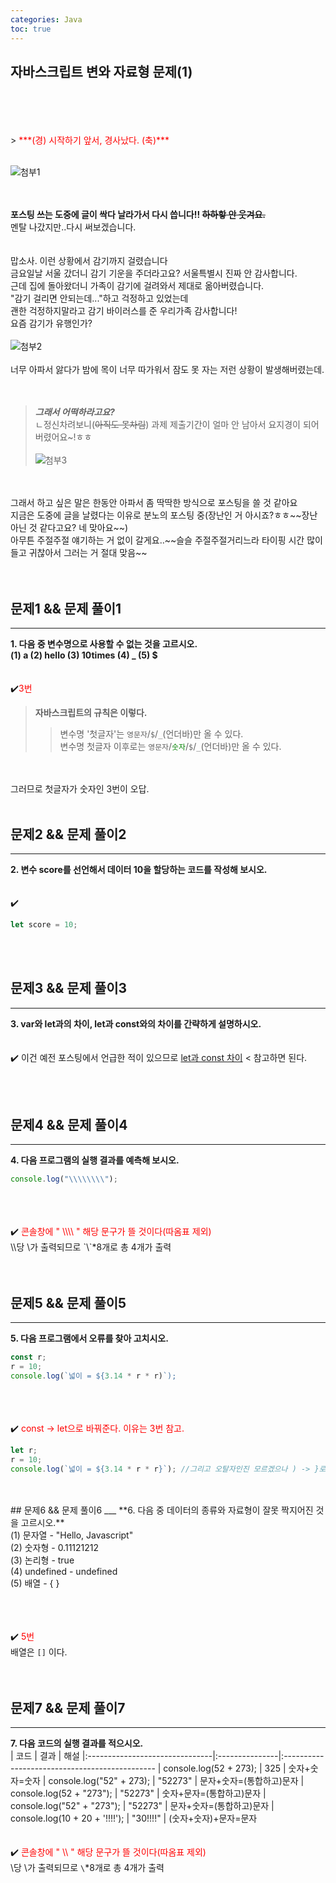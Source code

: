 ```yaml
---
categories: Java
toc: true
---
```


## 자바스크립트 변와 자료형 문제(1)
  <br> 
  <br>
  <br>
  <br>
  > <span style="color: red;">***(경) 시작하기 앞서, 경사났다. (축)*** </span><br>
  <br>
  
  ![첨부1](https://github.com/YuiLoong/YuiLoong.github.io/blob/master/assets/img/20240317_3.jpg?raw=true)
  <br>
  <br>
  <br>
  
  **포스팅 쓰는 도중에 글이 싹다 날라가서 다시 씁니다!! ~~하하핳 안 웃겨요.~~** <br>
  멘탈 나갔지만..다시 써보겠습니다.<br>
  <br>
  <br>
  맙소사. 이런 상황에서 감기까지 걸렸습니다<br>
  금요일날 서울 갔더니 감기 기운을 주더라고요? 서울특별시 진짜 안 감사합니다.<br>
  근데 집에 돌아왔더니 가족이 감기에 걸려와서 제대로 옮아버렸습니다.<br>
  "감기 걸리면 안되는데..."하고 걱정하고 있었는데<br>
  괜한 걱정하지말라고 감기 바이러스를 준 우리가족 감사합니다!<br>
  요즘 감기가 유행인가?<br>
  <br>
  ![첨부2](https://github.com/YuiLoong/YuiLoong.github.io/blob/master/assets/img/20240317_1.jpg?raw=true)
  <br>
  <br>
  너무 아파서 앓다가 밤에 목이 너무 따가워서 잠도 못 자는 저런 상황이 발생해버렸는데.<br>
  <br>
  <br>
  > ***그래서 어떡하라고요?*** <br>
    ㄴ정신차려보니(~~아직도 못차림~~) 과제 제출기간이 얼마 안 남아서 요지경이 되어버렸어요~!ㅎㅎ<br>  
  ![첨부3](https://github.com/YuiLoong/YuiLoong.github.io/blob/master/assets/img/20240317_2.png?raw=true)
  <br>
  <br>
  그래서 하고 싶은 말은 한동안 아파서 좀 딱딱한 방식으로 포스팅을 쓸 것 같아요<br>
  지금은 도중에 글을 날렸다는 이유로 분노의 포스팅 중(장난인 거 아시죠?ㅎㅎ~~장난아닌 것 같다고요? 네 맞아요~~) <br>
  아무튼 주절주절 얘기하는 거 없이 갈게요..~~슬슬 주절주절거리느라 타이핑 시간 많이 들고 귀찮아서 그러는 거 절대 맞음~~
  <br>
  <br>
  <br>
 
  
## 문제1 && 문제 풀이1
___
**1. 다음 중 변수명으로 사용할 수 없는 것을 고르시오.** <br>
**(1) a (2) hello (3) 10times (4) _ (5) $**
<br>
<br>
<br>
✔️<span style="color: red;">3번</span>
<br>
>**자바스크립트의 규칙은 이렇다.** <br>
>> 변수명 '첫글자'는 `영문자`/`$`/`_`(언더바)만 올 수 있다. <br>
>> 변수명 첫글자 이후로는 `영문자`/<span style="color: green;">`숫자`</span>/`$`/`_`(언더바)만 올 수 있다. <br>
<br>
<br>
  그러므로 첫글자가 숫자인 3번이 오답. <br>
<br>

## 문제2 && 문제 풀이2
___
**2. 변수 score를 선언해서 데이터 10을 할당하는 코드를 작성해 보시오.**
<br>
<br>
<br>
  ✔️ 
  ```js
  let score = 10;
  ```
<br>
<br>

## 문제3 && 문제 풀이3
___
**3. var와 let과의 차이, let과 const와의 차이를 간략하게 설명하시오.**
<br>
<br>
<br>
  ✔️ 이건 예전 포스팅에서 언급한 적이 있으므로 [let과 const 차이] < 참고하면 된다.
<br>
  
[let과 const 차이]:https://yuiloong.github.io/java/2024-03-13-java-posting/#%EB%AC%B8%EC%A0%9C-%ED%92%80%EC%9D%B45
<br>
<br>

## 문제4 && 문제 풀이4
___
**4. 다음 프로그램의 실행 결과를 예측해 보시오.**
<br>
```js
console.log("\\\\\\\\");
```
<br>
<br>
<br>
  ✔️ <span style="color: red;">콘솔창에 " \\\\ " 해당 문구가 뜰 것이다(따옴표 제외)</span> <br>
  \\당 \가 출력되므로 `\`*8개로 총 4개가 출력<br> 
<br>
<br>

## 문제5 && 문제 풀이5
___
**5. 다음 프로그램에서 오류를 찾아 고치시오.**
<br>
```js
const r;
r = 10;
console.log(`넓이 = ${3.14 * r * r)`);
```
<br>
<br>
<br>
  ✔️ <span style="color: red;">const -> let으로 바꿔준다. 이유는 3번 참고.</span><br>
  
  ```js
  let r;
  r = 10;
  console.log(`넓이 = ${3.14 * r * r}`); //그리고 오탈자인진 모르겠으나 ) -> }로도 바꿔야됨
  ```
<br>
<br>
## 문제6 && 문제 풀이6
___
**6. 다음 중 데이터의 종류와 자료형이 잘못 짝지어진 것을 고르시오.**
<br>
(1) 문자열 - "Hello, Javascript" <br>
(2) 숫자형 - 0.11121212 <br>
(3) 논리형 - true <br>
(4) undefined - undefined <br>
(5) 배열 - { } <br>
<br>
<br>
<br>

  ✔️ <span style="color: red;">5번</span> <br>
  배열은 `[]` 이다.<br> 
<br>
<br>

## 문제7 && 문제 풀이7
___
**7. 다음 코드의 실행 결과를 적으시오.**
<br>
| 코드                           | 결과           | 해설
|:-------------------------------|:---------------|:----------------------------------------------
| console.log(52 + 273);         | 325            | 숫자+숫자=숫자
| console.log("52" + 273);       | "52273"        | 문자+숫자=(통합하고)문자
| console.log(52 + "273");       | "52273"        | 숫자+문자=(통합하고)문자 
| console.log("52" + "273");     | "52273"        | 문자+숫자=(통합하고)문자
| console.log(10 + 20 + '!!!!'); | "30!!!!"       | (숫자+숫자)+문자=문자
<br>
<br>
<br>
  ✔️ <span style="color: red;">콘솔창에 " \\\\ " 해당 문구가 뜰 것이다(따옴표 제외)</span> <br>
  \\당 \가 출력되므로 `\`*8개로 총 4개가 출력<br> 
<br>
<br>
